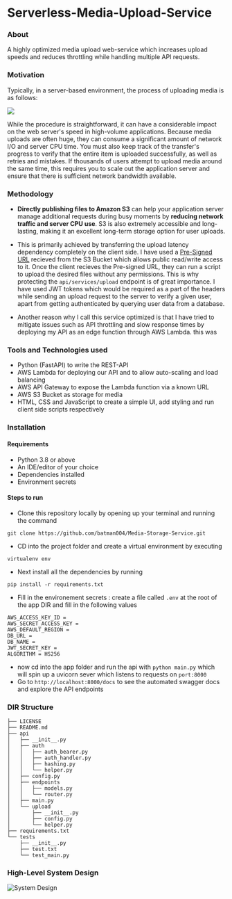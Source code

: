 # Serverless-Media-Upload-Service

### About
A highly optimized media upload web-service which increases upload speeds and reduces throttling while handling multiple API requests.

### Motivation

Typically, in a server-based environment, the process of uploading media is as follows:

![](https://user-images.githubusercontent.com/58564635/159216309-71b205b5-297b-4f46-86c9-544f6f3a6f83.png)


While the procedure is straightforward, it can have a considerable impact on the web server's speed in high-volume applications. Because media uploads are often huge, they can consume a significant amount of network I/O and server CPU time. You must also keep track of the transfer's progress to verify that the entire item is uploaded successfully, as well as retries and mistakes. If thousands of users attempt to upload media around the same time, this requires you to scale out the application server and ensure that there is sufficient network bandwidth available.

### Methodology

- **Directly publishing files to Amazon S3** can help your application server manage additional requests during busy moments by **reducing network traffic and server CPU use**. S3 is also extremely accessible and long-lasting, making it an excellent long-term storage option for user uploads.

- This is primarily achieved by transferring the upload latency dependency completely on the client side. I have used a [Pre-Signed URL](https://docs.aws.amazon.com/AmazonS3/latest/userguide/PresignedUrlUploadObject.html) recieved from the S3 Bucket which allows public read/write access to it. 
Once the client recieves the Pre-signed URL, they can run a script to upload the desired files without any permissions. This is why protecting the `api/services/upload` endpoint is of great importance.
I have used JWT tokens which would be required as a part of the headers while sending an upload request to the server to verify a given user, apart from getting authenticated by querying user data from a database.

- Another reason why I call this service optimized is that I have tried to mitigate issues such as API throttling and slow response times by deploying my API as an edge function through AWS Lambda. this was 

### Tools and Technologies used

- Python (FastAPI) to write the REST-API 
- AWS Lambda for deploying our API and to allow auto-scaling and load balancing
- AWS API Gateway to expose the Lambda function via a known URL
- AWS S3 Bucket as storage for media
- HTML, CSS and JavaScript to create a simple UI, add styling and run client side scripts respectively

### Installation

#### Requirements

* Python 3.8 or above
* An IDE/editor of your choice
* Dependencies installed
* Environment secrets

#### Steps to run

* Clone this repository locally by opening up your terminal and running the command 

```
git clone https://github.com/batman004/Media-Storage-Service.git
``` 
* CD into the project folder and create a virtual environment by executing 

```
virtualenv env
```
* Next install all the dependencies by running 

```
pip install -r requirements.txt
```

* Fill in the environement secrets :
    create a file called `.env` at the root of the app DIR and fill in the following values

```
AWS_ACCESS_KEY_ID = 
AWS_SECRET_ACCESS_KEY = 
AWS_DEFAULT_REGION = 
DB_URL = 
DB_NAME = 
JWT_SECRET_KEY = 
ALGORITHM = HS256
```
* now cd into the app folder and run the api with `python main.py` which will spin up a uvicorn sever which listens to requests on 
```port:8000```
* Go to `http://localhost:8000/docs` to see the automated swagger docs and explore the API endpoints

### DIR Structure 
```
├── LICENSE
├── README.md
├── api
│   ├── __init__.py
│   ├── auth
│   │   ├── auth_bearer.py
│   │   ├── auth_handler.py
│   │   ├── hashing.py
│   │   └── helper.py
│   ├── config.py
│   ├── endpoints
│   │   ├── models.py
│   │   └── router.py
│   ├── main.py
│   └── upload
│       ├── __init__.py
│       ├── config.py
│       └── helper.py
├── requirements.txt
└── tests
    ├── __init__.py
    ├── test.txt
    └── test_main.py
```

### High-Level System Design

![System Design](https://user-images.githubusercontent.com/58564635/159136643-81b1559e-ec96-408d-97e4-fbeb69a8ed5d.png)
